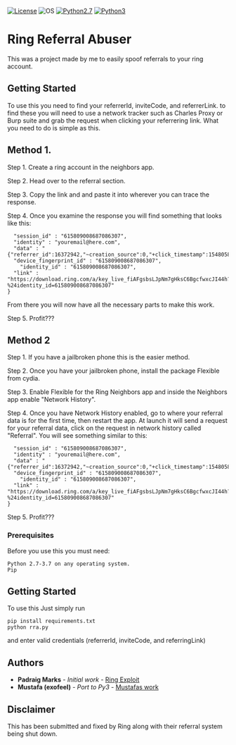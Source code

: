 [![License](https://img.shields.io/badge/License-GNU-blue.svg?style=flat-square)](https://github.com/giardap/Ring/blob/master/License.md) ![OS](https://img.shields.io/badge/Tested%20On-Linux%20|%20OSX%20|%20Windows%20|%20Android-yellowgreen.svg?style=flat-square) [![Python2.7](https://img.shields.io/badge/Python-2.7-green.svg?style=flat-square)](https://github.com/giardap/Ring/tree/python2.7) [![Python3](https://img.shields.io/badge/Python-3-green.svg?style=flat-square)](https://github.com/giardap/Ring)

# Ring Referral Abuser

This was a project made by me to easily spoof referrals to your ring account.

## Getting Started

To use this you need to find your referrerId, inviteCode, and referrerLink.
to find these you will need to use a network tracker such as Charles Proxy or Burp suite and grab the request when clicking your referrering link.
What you need to do is simple as this.

## Method 1.

Step 1. Create a ring account in the neighbors app.

Step 2. Head over to the referral section.

Step 3. Copy the link and and paste it into wherever you can trace the response.

Step 4. Once you examine the response you will find something that looks like this:


```{
  "session_id" : "615809008687086307",
  "identity" : "youremail@here.com",
  "data" : "{"referrer_id":16372942,"~creation_source":0,"+click_timestamp":1548058666,"$identity_id":13311921,"$ios_passive_deepview":"ring_video_doorbell_deepview_qlxb","~feature":"referral","+match_guaranteed":true,"+clicked_branch_link":true,"$one_time_use":false,"~id":"615809209824759391","+is_first_session":true,"~referring_link":"https://download.ring.com/nSuwYXw/%22,/%22invite_code/%22:/%22dc175e8bce/%22%7D",
  "device_fingerprint_id" : "615809008687086307",
    "identity_id" : "615809008687086307",
  "link" : "https://download.ring.com/a/key_live_fiAFgsbsLJpNm7gHksC6BgcfwxcJI44h?%24identity_id=615809008687086307"
}
```
From there you will now have all the necessary parts to make this work.

Step 5. Profit???

## Method 2

Step 1. If you have a jailbroken phone this is the easier method.

Step 2. Once you have your jailbroken phone, install the package Flexible from cydia.

Step 3. Enable Flexible for the Ring Neighbors app and inside the Neighbors app enable "Network History".

Step 4. Once you have Network History enabled, go to where your referral data is for the first time, then restart the app. At launch it will send a request for your referral data, click on the request in network history called "Referral". You will see something similar to this:

```{
  "session_id" : "615809008687086307",
  "identity" : "youremail@here.com",
  "data" : "{"referrer_id":16372942,"~creation_source":0,"+click_timestamp":1548058666,"$identity_id":13311921,"$ios_passive_deepview":"ring_video_doorbell_deepview_qlxb","~feature":"referral","+match_guaranteed":true,"+clicked_branch_link":true,"$one_time_use":false,"~id":"615809209824759391","+is_first_session":true,"~referring_link":"https://download.ring.com/nSuwYXw/%22,/%22invite_code/%22:/%22dc175e8bce/%22%7D",
  "device_fingerprint_id" : "615809008687086307",
    "identity_id" : "615809008687086307",
  "link" : "https://download.ring.com/a/key_live_fiAFgsbsLJpNm7gHksC6BgcfwxcJI44h?%24identity_id=615809008687086307"
}
```
Step 5. Profit???

### Prerequisites

Before you use this you must need:

```
Python 2.7-3.7 on any operating system.
Pip
```

## Getting Started

To use this Just simply run
```
pip install requirements.txt
python rra.py
```
and enter valid credentials (referrerId, inviteCode, and referringLink)

## Authors

* **Padraig Marks** - *Initial work* - [Ring Exploit](https://hackerone.com/padraig)
* **Mustafa (exofeel)** - *Port to Py3* - [Mustafas work](https://github.com/exofeel)

## Disclaimer

This has been submitted and fixed by Ring along with their referral system being shut down.
